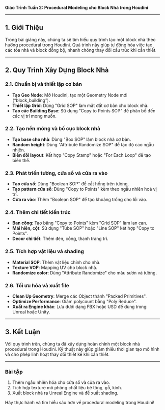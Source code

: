 **Giáo Trình Tuần 2: Procedural Modeling cho Block Nhà trong Houdini**

---

## 1. Giới Thiệu
Trong bài giảng này, chúng ta sẽ tìm hiểu quy trình tạo một block nhà theo hướng procedural trong Houdini. Quá trình này giúp tự động hóa việc tạo các tòa nhà và block đồng bộ, nhanh chóng thay đổi cấu trúc khi cần thiết.

---

## 2. Quy Trình Xây Dựng Block Nhà

### 2.1. Chuẩn bị và thiết lập cơ bản
- **Tạo Geo Node**: Mở Houdini, tạo một Geometry Node mới (“block_building”).
- **Thiết lập Grid**: Dùng "Grid SOP" làm mặt đất cơ bản cho block nhà.
- **Tạo các Building Base**: Sử dụng "Copy to Points SOP" để phân bố đến các vị trí mong muốn.

### 2.2. Tạo nền móng và bố cục block nhà
- **Tạo base cho nhà**: Dùng "Box SOP" làm block nhà cơ bản.
- **Random height**: Dùng "Attribute Randomize SOP" để tạo độ cao ngẫu nhiên.
- **Biến đổi layout**: Kết hợp "Copy Stamp" hoặc "For Each Loop" để tạo biến thể.

### 2.3. Phát triển tường, cửa sổ và cửa ra vào
- **Tạo cửa sổ**: Dùng "Boolean SOP" để cắt hống trên tường.
- **Tạo pattern cửa sổ**: Dùng "Copy to Points" kèm theo ngẫu nhiên hoá vị trí.
- **Cửa ra vào**: Thêm "Boolean SOP" để tạo khoảng trống cho lối vào.

### 2.4. Thêm chi tiết kiến trúc
- **Ban công**: Tạo băng "Copy to Points" kèm "Grid SOP" làm lan can.
- **Mái hiên, cột**: Sử dụng "Tube SOP" hoặc "Line SOP" két hợp "Copy to Points".
- **Decor chi tiết**: Thêm đèn, cổng, thanh trang trí.

### 2.5. Tích hợp vật liệu và shading
- **Material SOP**: Thêm vật liệu chính cho nhà.
- **Texture VOP**: Mapping UV cho block nhà.
- **Randomize color**: Dùng "Attribute Randomize" cho màu sươn và tường.

### 2.6. Tối ưu hóa và xuất file
- **Clean Up Geometry**: Merge các Object thành "Packed Primitives".
- **Optimize Performance**: Giảm polycount bằng "Poly Reduce".
- **Xuất ra Engine khác**: Lưu dưới dạng FBX hoặc USD để dùng trong Unreal hoặc Unity.

---

## 3. Kết Luận
Với quy trình trên, chúng ta đã xây dựng hoàn chỉnh một block nhà procedural trong Houdini. Kỹ thuật này giúp giảm thiểu thời gian tạo mô hình và cho phép linh hoạt thay đổi thiết kế khi cần thiết.

---

### Bài tẬp
1. Thêm ngẫu nhiên hóa cho cửa sổ và cửa ra vào.
2. Tích hợp texture mô phỏng chất liệu bê tông, gỗ, kính.
3. Xuất block nhà ra Unreal Engine và đề xuất shading.

Hãy thực hành và tìm hiểu sâu hơn về procedural modeling trong Houdini!

